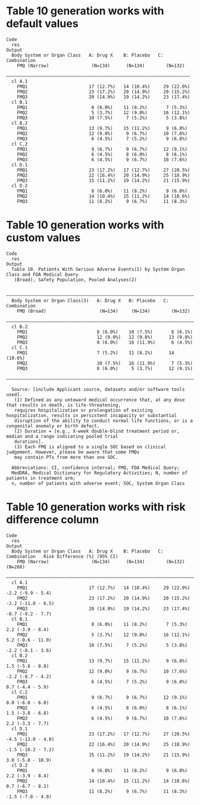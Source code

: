 # Table 10 generation works with default values

    Code
      res
    Output
      Body System or Organ Class   A: Drug X    B: Placebo   C: Combination
        FMQ (Narrow)                (N=134)      (N=134)        (N=132)    
      —————————————————————————————————————————————————————————————————————
      cl A.1                                                               
        FMQ1                       17 (12.7%)   14 (10.4%)     29 (22.0%)  
        FMQ2                       23 (17.2%)   20 (14.9%)     20 (15.2%)  
        FMQ3                       20 (14.9%)   19 (14.2%)     23 (17.4%)  
      cl B.1                                                               
        FMQ1                        8 (6.0%)    11 (8.2%)       7 (5.3%)   
        FMQ2                        5 (3.7%)    12 (9.0%)      16 (12.1%)  
        FMQ3                       10 (7.5%)     7 (5.2%)       5 (3.8%)   
      cl B.2                                                               
        FMQ1                       13 (9.7%)    15 (11.2%)      9 (6.8%)   
        FMQ2                       12 (9.0%)     9 (6.7%)      10 (7.6%)   
        FMQ3                        6 (4.5%)     7 (5.2%)       9 (6.8%)   
      cl C.2                                                               
        FMQ1                        9 (6.7%)     9 (6.7%)      12 (9.1%)   
        FMQ2                        6 (4.5%)     8 (6.0%)       8 (6.1%)   
        FMQ3                        6 (4.5%)     9 (6.7%)      10 (7.6%)   
      cl D.1                                                               
        FMQ1                       23 (17.2%)   17 (12.7%)     27 (20.5%)  
        FMQ2                       22 (16.4%)   20 (14.9%)     25 (18.9%)  
        FMQ3                       15 (11.2%)   19 (14.2%)     21 (15.9%)  
      cl D.2                                                               
        FMQ1                        8 (6.0%)    11 (8.2%)       9 (6.8%)   
        FMQ2                       14 (10.4%)   15 (11.2%)     14 (10.6%)  
        FMQ3                       11 (8.2%)     9 (6.7%)      11 (8.3%)   

# Table 10 generation works with custom values

    Code
      res
    Output
      Table 10. Patients With Serious Adverse Events(1) by System Organ Class and FDA Medical Query
       (Broad), Safety Population, Pooled Analyses(2)
      
      ———————————————————————————————————————————————————————————————————————
      Body System or Organ Class(3)   A: Drug X   B: Placebo   C: Combination
        FMQ (Broad)                    (N=134)     (N=134)        (N=132)    
      ———————————————————————————————————————————————————————————————————————
      cl B.2                                                                 
        FMQ1                          8 (6.0%)    10 (7.5%)       8 (6.1%)   
        FMQ2                          12 (9.0%)   12 (9.0%)      13 (9.8%)   
        FMQ3                          8 (6.0%)    16 (11.9%)      6 (4.5%)   
      cl C.1                                                                 
        FMQ1                          7 (5.2%)    11 (8.2%)      14 (10.6%)  
        FMQ2                          10 (7.5%)   16 (11.9%)      7 (5.3%)   
        FMQ3                          8 (6.0%)     5 (3.7%)      12 (9.1%)   
      ———————————————————————————————————————————————————————————————————————
      
      Source: [include Applicant source, datasets and/or software tools used].
       (1) Defined as any untoward medical occurrence that, at any dose that results in death, is life-threatening,
       requires hospitalization or prolongation of existing hospitalization, results in persistent incapacity or substantial
       disruption of the ability to conduct normal life functions, or is a congenital anomaly or birth defect.
       (2) Duration = [e.g., X-week double-blind treatment period or, median and a range indicating pooled trial
       durations].
       (3) Each FMQ is aligned to a single SOC based on clinical judgement. However, please be aware that some FMQs
       may contain PTs from more than one SOC.
      
      Abbreviations: CI, confidence interval; FMQ, FDA Medical Query;
      MedDRA, Medical Dictionary for Regulatory Activities; N, number of patients in treatment arm;
      n, number of patients with adverse event; SOC, System Organ Class

# Table 10 generation works with risk difference column

    Code
      res
    Output
      Body System or Organ Class   A: Drug X    B: Placebo   C: Combination   Risk Difference (%) (95% CI)
        FMQ (Narrow)                (N=134)      (N=134)        (N=132)                 (N=268)           
      ————————————————————————————————————————————————————————————————————————————————————————————————————
      cl A.1                                                                                              
        FMQ1                       17 (12.7%)   14 (10.4%)     29 (22.0%)          -2.2 (-9.9 - 5.4)      
        FMQ2                       23 (17.2%)   20 (14.9%)     20 (15.2%)          -2.2 (-11.0 - 6.5)     
        FMQ3                       20 (14.9%)   19 (14.2%)     23 (17.4%)          -0.7 (-9.2 - 7.7)      
      cl B.1                                                                                              
        FMQ1                        8 (6.0%)    11 (8.2%)       7 (5.3%)            2.2 (-3.9 - 8.4)      
        FMQ2                        5 (3.7%)    12 (9.0%)      16 (12.1%)          5.2 (-0.6 - 11.0)      
        FMQ3                       10 (7.5%)     7 (5.2%)       5 (3.8%)           -2.2 (-8.1 - 3.6)      
      cl B.2                                                                                              
        FMQ1                       13 (9.7%)    15 (11.2%)      9 (6.8%)            1.5 (-5.8 - 8.8)      
        FMQ2                       12 (9.0%)     9 (6.7%)      10 (7.6%)           -2.2 (-8.7 - 4.2)      
        FMQ3                        6 (4.5%)     7 (5.2%)       9 (6.8%)            0.7 (-4.4 - 5.9)      
      cl C.2                                                                                              
        FMQ1                        9 (6.7%)     9 (6.7%)      12 (9.1%)            0.0 (-6.0 - 6.0)      
        FMQ2                        6 (4.5%)     8 (6.0%)       8 (6.1%)            1.5 (-3.8 - 6.8)      
        FMQ3                        6 (4.5%)     9 (6.7%)      10 (7.6%)            2.2 (-3.3 - 7.7)      
      cl D.1                                                                                              
        FMQ1                       23 (17.2%)   17 (12.7%)     27 (20.5%)          -4.5 (-13.0 - 4.0)     
        FMQ2                       22 (16.4%)   20 (14.9%)     25 (18.9%)          -1.5 (-10.2 - 7.2)     
        FMQ3                       15 (11.2%)   19 (14.2%)     21 (15.9%)          3.0 (-5.0 - 10.9)      
      cl D.2                                                                                              
        FMQ1                        8 (6.0%)    11 (8.2%)       9 (6.8%)            2.2 (-3.9 - 8.4)      
        FMQ2                       14 (10.4%)   15 (11.2%)     14 (10.6%)           0.7 (-6.7 - 8.2)      
        FMQ3                       11 (8.2%)     9 (6.7%)      11 (8.3%)           -1.5 (-7.8 - 4.8)      

